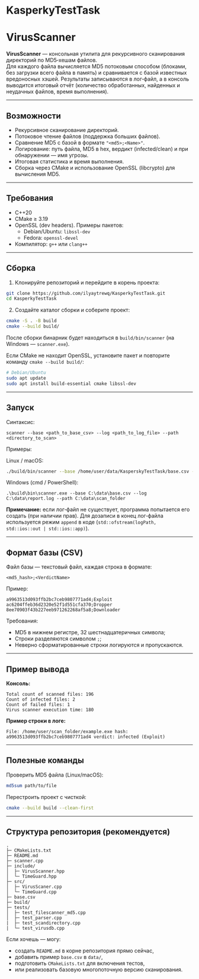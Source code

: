 # KasperkyTestTask

# VirusScanner

**VirusScanner** — консольная утилита для рекурсивного сканирования директорий по MD5‑хешам файлов.  
Для каждого файла вычисляется MD5 потоковым способом (блоками, без загрузки всего файла в память) и сравнивается с базой известных вредоносных хэшей. Результаты записываются в лог‑файл, а в консоль выводится итоговый отчёт (количество обработанных, найденных и неудачных файлов, время выполнения).

---

## Возможности

- Рекурсивное сканирование директорий.
- Потоковое чтение файлов (поддержка больших файлов).
- Сравнение MD5 с базой в формате `"<md5>;<Name>"`.
- Логирование: путь файла, MD5 в hex, вердикт (infected/clean) и при обнаружении — имя угрозы.
- Итоговая статистика и время выполнения.
- Сборка через CMake и использование OpenSSL (libcrypto) для вычисления MD5.

---

## Требования

- C++20
- CMake ≥ 3.19
- OpenSSL (dev headers). Примеры пакетов:
  - Debian/Ubuntu: `libssl-dev`
  - Fedora: `openssl-devel`
- Компилятор: `g++` или `clang++`

---

## Сборка

1. Клонируйте репозиторий и перейдите в корень проекта:
```bash
git clone https://github.com/ilyaytrewq/KasperkyTestTask.git
cd KasperkyTestTask
```

2. Создайте каталог сборки и соберите проект:
```bash
cmake -S . -B build
cmake --build build/
```

После сборки бинарник будет находиться в `build/bin/scanner` (на Windows — `scanner.exe`).

Если CMake не находит OpenSSL, установите пакет и повторите команду `cmake --build build/`:
```bash
# Debian/Ubuntu
sudo apt update
sudo apt install build-essential cmake libssl-dev
```

---

## Запуск

Синтаксис:
```
scanner --base <path_to_base_csv> --log <path_to_log_file> --path <directory_to_scan>
```

Примеры:

Linux / macOS:
```bash
./build/bin/scanner --base /home/user/data/KasperskyTestTask/base.csv --log /home/user/data/KasperskyTestTask/report.log --path /home/user/scan_folder
```

Windows (cmd / PowerShell):
```
.\build\bin\scanner.exe --base C:\data\base.csv --log C:\data\report.log --path C:\data\scan_folder
```

**Примечание:** если лог‑файл не существует, программа попытается его создать (при наличии прав). Для дозаписи в конец лог‑файла используется режим `append` в коде (`std::ofstream(logPath, std::ios::out | std::ios::app)`).

---

## Формат базы (CSV)

Файл базы — текстовый файл, каждая строка в формате:
```
<md5_hash>;<VerdictName>
```

Пример:
```
a9963513d093ffb2bc7ceb9807771ad4;Exploit
ac6204ffeb36d2320e52f1d551cfa370;Dropper
8ee70903f43b227eeb971262268af5a8;Downloader
```

Требования:
- MD5 в нижнем регистре, 32 шестнадцатеричных символа;
- Строки разделяются символом `;`;
- Неверно сформатированные строки логируются и пропускаются.

---

## Пример вывода

**Консоль:**
```
Total count of scanned files: 196
Count of infected files: 2
Count of failed files: 1
Virus scanner execution time: 180
```

**Пример строки в логе:**
```
File: /home/user/scan_folder/example.exe hash: a9963513d093ffb2bc7ceb9807771ad4 verdict: infected (Exploit)
```


---

## Полезные команды

Проверить MD5 файла (Linux/macOS):
```bash
md5sum path/to/file
```

Перестроить проект с чисткой:
```bash
cmake --build build --clean-first
```

---

## Структура репозитория (рекомендуется)
```
.
├─ CMakeLists.txt
├─ README.md
├─ scanner.cpp
├─ include/
│  ├─ VirusScanner.hpp
│  └─ TimeGuard.hpp
├─ src/
│  ├─ VirusScaner.cpp
│  └─ TimeGuard.cpp
├─ base.csv
├─ build/                  
├─ tests/        
│  ├─ test_filescanner_md5.cpp
│  ├─ test_parser.cpp
|  ├─ test_scandirectory.cpp
|  └─ test_virusdb.cpp
```


Если хочешь — могу:
- создать `README.md` в корне репозитория прямо сейчас,
- добавить пример `base.csv` в `data/`,
- подготовить `CMakeLists.txt` для включения тестов,
- или реализовать базовую многопоточную версию сканирования.